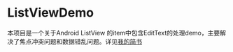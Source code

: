 # ListViewDemo
本项目是一个关于Android ListView 的item中包含EditText的处理demo，主要解决了焦点冲突问题和数据错乱问题。详见[我的简书](http://www.jianshu.com/p/02adbe7d4f97)
